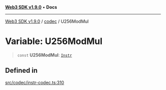 [**Web3 SDK v1.9.0**](../../../README.md) • **Docs**

***

[Web3 SDK v1.9.0](../../../globals.md) / [codec](../README.md) / U256ModMul

# Variable: U256ModMul

> `const` **U256ModMul**: [`Instr`](../type-aliases/Instr.md)

## Defined in

[src/codec/instr-codec.ts:310](https://github.com/Mystic-Nayy/alephium-web3/blob/ee41f5e0e7d7fb0b155fe62f05b2ac03772895ca/packages/web3/src/codec/instr-codec.ts#L310)
